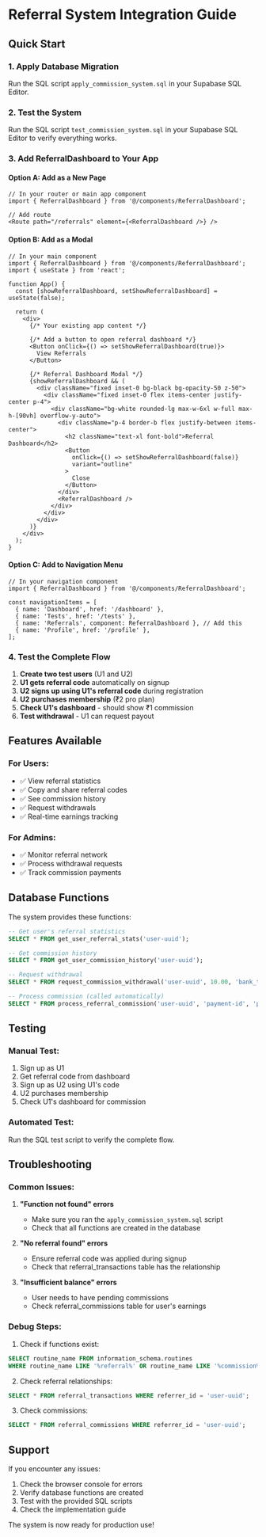 # Referral System Integration Guide

## Quick Start

### 1. Apply Database Migration
Run the SQL script `apply_commission_system.sql` in your Supabase SQL Editor.

### 2. Test the System
Run the SQL script `test_commission_system.sql` in your Supabase SQL Editor to verify everything works.

### 3. Add ReferralDashboard to Your App

#### Option A: Add as a New Page
```tsx
// In your router or main app component
import { ReferralDashboard } from '@/components/ReferralDashboard';

// Add route
<Route path="/referrals" element={<ReferralDashboard />} />
```

#### Option B: Add as a Modal
```tsx
// In your main component
import { ReferralDashboard } from '@/components/ReferralDashboard';
import { useState } from 'react';

function App() {
  const [showReferralDashboard, setShowReferralDashboard] = useState(false);

  return (
    <div>
      {/* Your existing app content */}
      
      {/* Add a button to open referral dashboard */}
      <Button onClick={() => setShowReferralDashboard(true)}>
        View Referrals
      </Button>

      {/* Referral Dashboard Modal */}
      {showReferralDashboard && (
        <div className="fixed inset-0 bg-black bg-opacity-50 z-50">
          <div className="fixed inset-0 flex items-center justify-center p-4">
            <div className="bg-white rounded-lg max-w-6xl w-full max-h-[90vh] overflow-y-auto">
              <div className="p-4 border-b flex justify-between items-center">
                <h2 className="text-xl font-bold">Referral Dashboard</h2>
                <Button 
                  onClick={() => setShowReferralDashboard(false)}
                  variant="outline"
                >
                  Close
                </Button>
              </div>
              <ReferralDashboard />
            </div>
          </div>
        </div>
      )}
    </div>
  );
}
```

#### Option C: Add to Navigation Menu
```tsx
// In your navigation component
import { ReferralDashboard } from '@/components/ReferralDashboard';

const navigationItems = [
  { name: 'Dashboard', href: '/dashboard' },
  { name: 'Tests', href: '/tests' },
  { name: 'Referrals', component: ReferralDashboard }, // Add this
  { name: 'Profile', href: '/profile' },
];
```

### 4. Test the Complete Flow

1. **Create two test users** (U1 and U2)
2. **U1 gets referral code** automatically on signup
3. **U2 signs up using U1's referral code** during registration
4. **U2 purchases membership** (₹2 pro plan)
5. **Check U1's dashboard** - should show ₹1 commission
6. **Test withdrawal** - U1 can request payout

## Features Available

### For Users:
- ✅ View referral statistics
- ✅ Copy and share referral codes
- ✅ See commission history
- ✅ Request withdrawals
- ✅ Real-time earnings tracking

### For Admins:
- ✅ Monitor referral network
- ✅ Process withdrawal requests
- ✅ Track commission payments

## Database Functions

The system provides these functions:

```sql
-- Get user's referral statistics
SELECT * FROM get_user_referral_stats('user-uuid');

-- Get commission history
SELECT * FROM get_user_commission_history('user-uuid');

-- Request withdrawal
SELECT * FROM request_commission_withdrawal('user-uuid', 10.00, 'bank_transfer');

-- Process commission (called automatically)
SELECT * FROM process_referral_commission('user-uuid', 'payment-id', 'pro', 2.00);
```

## Testing

### Manual Test:
1. Sign up as U1
2. Get referral code from dashboard
3. Sign up as U2 using U1's code
4. U2 purchases membership
5. Check U1's dashboard for commission

### Automated Test:
Run the SQL test script to verify the complete flow.

## Troubleshooting

### Common Issues:

1. **"Function not found" errors**
   - Make sure you ran the `apply_commission_system.sql` script
   - Check that all functions are created in the database

2. **"No referral found" errors**
   - Ensure referral code was applied during signup
   - Check that referral_transactions table has the relationship

3. **"Insufficient balance" errors**
   - User needs to have pending commissions
   - Check referral_commissions table for user's earnings

### Debug Steps:

1. Check if functions exist:
```sql
SELECT routine_name FROM information_schema.routines 
WHERE routine_name LIKE '%referral%' OR routine_name LIKE '%commission%';
```

2. Check referral relationships:
```sql
SELECT * FROM referral_transactions WHERE referrer_id = 'user-uuid';
```

3. Check commissions:
```sql
SELECT * FROM referral_commissions WHERE referrer_id = 'user-uuid';
```

## Support

If you encounter any issues:
1. Check the browser console for errors
2. Verify database functions are created
3. Test with the provided SQL scripts
4. Check the implementation guide

The system is now ready for production use!

